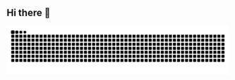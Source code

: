 ## Hi there 👋

<!--
**CMSZ001/CMSZ001** is a ✨ _special_ ✨ repository because its `README.md` (this file) appears on your GitHub profile.

Here are some ideas to get you started:

- 🔭 I’m currently working on ...
- 🌱 I’m currently learning ...
- 👯 I’m looking to collaborate on ...
- 🤔 I’m looking for help with ...
- 💬 Ask me about ...
- 📫 How to reach me: ...
- 😄 Pronouns: ...
- ⚡ Fun fact: ...
-->

<picture>
  <source media="(prefers-color-scheme: dark)" srcset="https://raw.githubusercontent.com/CMSZ001/CMSZ001/output/github-contribution-grid-snake-dark.svg">
  <source media="(prefers-color-scheme: light)" srcset="https://raw.githubusercontent.com/CMSZ001/CMSZ001/output/github-contribution-grid-snake.svg">
  <img alt="github contribution grid snake animation" src="https://raw.githubusercontent.com/CMSZ001/CMSZ001/output/github-contribution-grid-snake.svg">
</picture>
